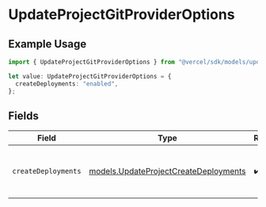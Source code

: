 # UpdateProjectGitProviderOptions

## Example Usage

```typescript
import { UpdateProjectGitProviderOptions } from "@vercel/sdk/models/updateprojectop.js";

let value: UpdateProjectGitProviderOptions = {
  createDeployments: "enabled",
};
```

## Fields

| Field                                                                                                                                                                                                   | Type                                                                                                                                                                                                    | Required                                                                                                                                                                                                | Description                                                                                                                                                                                             |
| ------------------------------------------------------------------------------------------------------------------------------------------------------------------------------------------------------- | ------------------------------------------------------------------------------------------------------------------------------------------------------------------------------------------------------- | ------------------------------------------------------------------------------------------------------------------------------------------------------------------------------------------------------- | ------------------------------------------------------------------------------------------------------------------------------------------------------------------------------------------------------- |
| `createDeployments`                                                                                                                                                                                     | [models.UpdateProjectCreateDeployments](../models/updateprojectcreatedeployments.md)                                                                                                                    | :heavy_check_mark:                                                                                                                                                                                      | Whether the Vercel bot should automatically create GitHub deployments https://docs.github.com/en/rest/deployments/deployments#about-deployments NOTE: repository-dispatch events should be used instead |